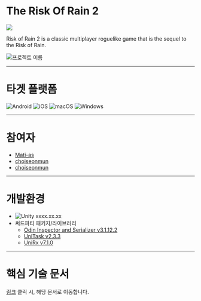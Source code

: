 # The Risk Of Rain 2

<!-- 아래는 추후 배포 시 사용합니다. -->
<!-- [![]...](링크) -->
[![]([https://img.shields.io/badge/Google_Play-414141?style=for-the-badge&logo=google-play&logoColor=white)](https://play.google.com/store/apps/details?id=com.nexon.bluearchive](https://cdn.mos.cms.futurecdn.net/fFoCAtq7MbZqFk3wGvVbtd.jpg))


Risk of Rain 2 is a classic multiplayer roguelike game that is the sequel to the  Risk of Rain.


<!-- [<img width=100% height=100% alt="프로젝트 이름" src="https://img.shields.io/badge/Google_Play-414141?style=for-the-badge&logo=google-play&logoColor=white)](https://play.google.com/store/apps/details?id=com.nexon.bluearchive](https://cdn.mos.cms.futurecdn.net/fFoCAtq7MbZqFk3wGvVbtd.jpg">](https://www.youtube.com/watch?v={유튜브 비디오 ID}) -->
<!-- https://www.youtube.com/watch?v=6eLQ-EPrnqM -->
<!--                               v={유튜브 비디오 ID} -->
<!-- 비디오의 경우 데모 시연의 느낌으로 스토리보드를 기획하세요. *구현한 콘텐츠가 어떻게 동작하는지를 보여주는 것*에 초점을 맞추며, 어떤 기술을 사용했네~ 어떻게 구현했네 이런 얘기는 일절 적지 않습니다. -->
<!-- 기술에 관련된 얘기는 서류에서 얘기하는 겁니다. -->
![프로젝트 이름](https://cdn.mos.cms.futurecdn.net/fFoCAtq7MbZqFk3wGvVbtd.jpg)

---

# 타겟 플랫폼
![Android](https://img.shields.io/badge/Android-3DDC84?style=for-the-badge&logo=android&logoColor=white)
![iOS](https://img.shields.io/badge/iOS-000000?style=for-the-badge&logo=ios&logoColor=white)
![macOS](https://img.shields.io/badge/mac%20os-000000?style=for-the-badge&logo=macos&logoColor=F0F0F0)
![Windows](https://img.shields.io/badge/Windows-0078D6?style=for-the-badge&logo=windows&logoColor=white)

---

# 참여자
<!-- [github 유저이름](github 프로필 링크) -->
- [Mati-as](https://github.com/Mati-as)
- [choiseonmun](https://github.com/ChoiSeonMun)
- [choiseonmun](https://github.com/ChoiSeonMun)  

---

# 개발환경
<!-- Unity 버전 꼭 적을 것 -->
- ![Unity](https://img.shields.io/badge/unity-%23000000.svg?style=for-the-badge&logo=unity&logoColor=white) xxxx.xx.xx
- 써드파티 패키지/라이브러리
  <!-- [패키지/라이브러리 이름](링크) 꼭 버전 쓰세요. -->
  - [Odin Inspector and Serializer v3.1.12.2](https://assetstore.unity.com/packages/tools/utilities/odin-inspector-and-serializer-89041)
  - [UniTask v2.3.3](https://github.com/Cysharp/UniTask)
  - [UniRx v7.1.0](https://github.com/neuecc/UniRx)
  
 ---
 
 # 핵심 기술 문서
 [링크](https://developstudy.tistory.com/72) 클릭 시, 해당 문서로 이동합니다.
  
